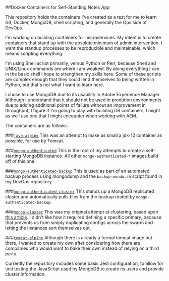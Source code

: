 ##Docker Containers for Self-Standing Notes App

This repository holds the containers I've created as a test for me to learn Git, Docker, MongoDB, shell scripting, and generally the Ops side of DevOps.

I'm working on building containers for microservices. My intent is to create containers that stand up with the absolute minimum of admin intervention. I want the standup processes to be reproducible and maintainable, which means scripting everything.

I'm using Shell script primarily, versus Python or Perl, because Shell and UNIX/Linux commands are where I am weakest. By doing everything I can in the basic shell I hope to strengthen my skills here. Some of these scripts are complex enough that they could lend themselves to being written in Python, but that's not what I want to learn here.

I chose to use MongoDB due to its usability in Adobe Experience Manager. Although I understand that it should not be used in prodution environments due to adding additional points of failure without an improvement in throughput, I figure if I'm going to play with building DB containers, I might as well use one that I might encounter when working with AEM.

The containers are as follows:

###[`java-alpine`](java-alpine/)
This was an attempt to make as small a jdk-12 container as possible, for use by Tomcat.

###[`mongo-authenticated`](mongo-authenticated/)
This is the root of my attempts to create a self-starting MongoDB instance. All other `mongo-authenticated-*` images build off of this one.

###[`mongo-authenticated-backup`](mongo-authenticated-backup/)
This is used as part of an automated backup process using mongodump and the `backup-mondo.sh` script found in my DevOps repository.

###[`mongo-authenticated-cluster`](mongo-authenticated-cluster/)
This stands up a MongoDB replicated cluster and automatically pulls files from the backup reated by `mongo-authenticated-backup`.

###[`mongo-cluster`](mongo-cluster/)
This was my original attempt at clustering, based upon [this article](http://www.tothenew.com/blog/mongodb-replica-set-using-docker-networking-and-docker-compose/). I didn't like how it required defining a specific primary, because that prevents us from simply duplicating configs across the swarm and letting the instances sort themselves out.

###[`tomcat-alpine`](tomcat-alpine/)
Although there is already a formal tomcat image out there, I wanted to create my own after considering how there are companies who would want to bake their own instead of relying on a third party.

Currently the repository includes some basic Jest configuration, to allow for unit testing the JavaScript used by MongoDB to create its users and provide cluster information.